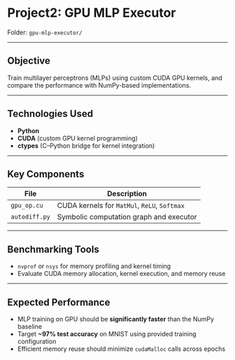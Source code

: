 # Project2: GPU MLP Executor

 Folder: `gpu-mlp-executor/`

---

##  Objective

Train multilayer perceptrons (MLPs) using custom CUDA GPU kernels, and compare the performance with NumPy-based implementations.

---

##  Technologies Used

- **Python**
- **CUDA** (custom GPU kernel programming)
- **ctypes** (C–Python bridge for kernel integration)

---

##  Key Components

| File             | Description                                      |
|------------------|--------------------------------------------------|
| `gpu_op.cu`      | CUDA kernels for `MatMul`, `ReLU`, `Softmax`     |
| `autodiff.py`    | Symbolic computation graph and executor          |

---

##  Benchmarking Tools

- `nvprof` or `nsys` for memory profiling and kernel timing
- Evaluate CUDA memory allocation, kernel execution, and memory reuse

---

##  Expected Performance

- MLP training on GPU should be **significantly faster** than the NumPy baseline
- Target **~97% test accuracy** on MNIST using provided training configuration
-  Efficient memory reuse should minimize `cudaMalloc` calls across epochs
